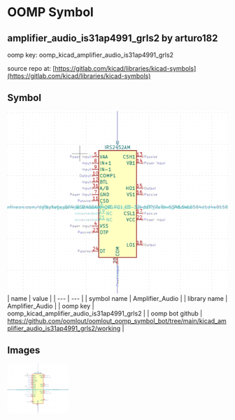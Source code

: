 # OOMP Symbol  
## amplifier_audio_is31ap4991_grls2  by arturo182  
  
oomp key: oomp_kicad_amplifier_audio_is31ap4991_grls2  
  
source repo at: [https://gitlab.com/kicad/libraries/kicad-symbols](https://gitlab.com/kicad/libraries/kicad-symbols)  
## Symbol  
  
[![working.png](working_600.png)](working.png)  
| name | value | 
| --- | --- | 
| symbol name | Amplifier_Audio | 
| library name | Amplifier_Audio | 
| oomp key | oomp_kicad_amplifier_audio_is31ap4991_grls2 | 
| oomp bot github | https://github.com/oomlout/oomlout_oomp_symbol_bot/tree/main/kicad_amplifier_audio_is31ap4991_grls2/working | 
## Images  
  
[![working.png](working_140.png)](working.png)  
